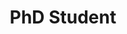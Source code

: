 ---
headshot: melihyilmaz.png
is_visiting: false
name: Melih Yilmaz
priority: 5
research_areas: null
site: null
title: PhD Student
---
